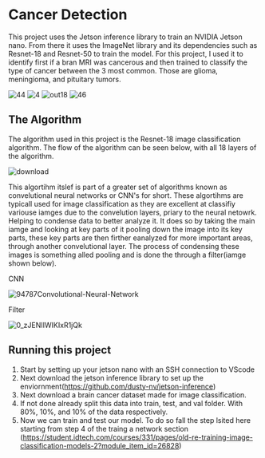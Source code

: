 
# Cancer Detection

 This project uses the Jetson inference library to train an NVIDIA Jetson nano. From there it uses the ImageNet library and its dependencies such as Resnet-18 and Resnet-50 to train the model.
 For this project, I used it to identify first if a bran MRI was cancerous and then trained to classify the type of cancer between the 3 most common. Those are glioma, meningioma, and pituitary tumors.

![44](https://github.com/vsaic/Cancer-Detection/assets/103888349/380bc227-59e9-4bb6-a0aa-d7d1ba579c54) ![4](https://github.com/vsaic/Cancer-Detection/assets/103888349/3b589ccb-4025-41d6-a79f-a45280ac502b) ![out18](https://github.com/vsaic/Cancer-Detection/assets/103888349/767ef7ea-96c4-40f5-9403-cbdbf0a7f91b) ![46](https://github.com/vsaic/Cancer-Detection/assets/103888349/981b3ebd-9a40-4ab2-ab18-2836c277bba9)








## The Algorithm

The algorithm used in this project is the Resnet-18 image classification algorithm.
The flow of the algorithm can be seen below, with all 18 layers of the algorithm.

![download](https://github.com/vsaic/Cancer-Detection/assets/103888349/3b2ae34d-4bbb-4dea-a0fb-c8dbda479349)

This algortihm itslef is part of a greater set of algorithms known as convelutional neural networks or CNN's for short. These algortihms are typicall used for image classification as they are excellent at classifiy variouse iamges due to the convelution layers, priary to the neural netowrk. Helping to condense data to better analyze it. It does so by taking the main iamge and looking at key parts of it pooling down the image into its key parts, these key parts are then firther eanalyzed for more important areas, through another convelutional layer. The process of condensing these images is something alled pooling and is done the through a filter(iamge shown below).

CNN

![94787Convolutional-Neural-Network](https://github.com/vsaic/Cancer-Detection/assets/103888349/2efc7231-3802-46ca-ad58-96de350608f7)

Filter

![0_zJENIIWIKIxR1jQk](https://github.com/vsaic/Cancer-Detection/assets/103888349/aef161e6-2e4f-4938-9572-c689e477a242)






## Running this project

1. Start by setting up your jetson nano with an SSH connection to VScode
2. Next download the jetson inference library to set up the enviornment(https://github.com/dusty-nv/jetson-inference)
3. Next download a brain cancer dataset made for image classification.
4. If not done already split this data into train, test, and val folder. With 80%, 10%, and 10% of the data respectively.
5. Now we can train and test our model. To do so fall the step lsited here starting from step 4 of the traing a network section (https://student.idtech.com/courses/331/pages/old-re-training-image-classification-models-2?module_item_id=26828)

